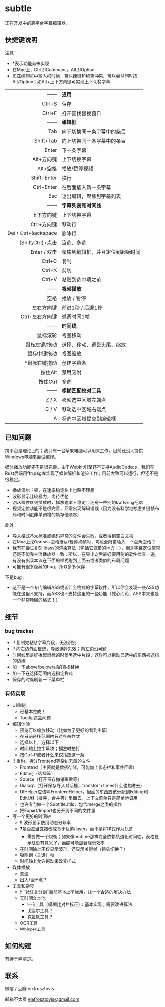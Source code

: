 # subtle

正在开发中的跨平台字幕编辑器。

## 快捷键说明

注意：
- *表示功能尚未实现
- 在Mac上，Ctrl即Command，Alt即Option
- 正在编辑框中输入的时候，若快捷键和编辑冲突，可以尝试同时按Alt/Option；如Alt+上下方向键可实现上下切换字幕

|||
|--:|:--|
|——| **通用** |
| Ctrl+S | 保存 |
| Ctrl+F | 打开查找替换窗口 |
|——| **编辑框** |
| Tab  | 向下切换同一条字幕中的条目 |
| Shift+Tab |  向上切换同一条字幕中的条目|
| Enter  | 下一条字幕 |
| Alt+方向键  | 上下切换字幕 |
| Alt+空格  | 播放/暂停视频 |
| Shift+Enter | 换行 |
| Ctrl+Enter | 在后面插入新一条字幕 |
| Esc | 退出编辑，聚焦到字幕列表 |
|——| **字幕列表和时间线** |
| 上下方向键 | 上下切换字幕 |
| Ctrl+方向键 | 移动行 |
| Del / Ctrl+Backspace | 删除行 |
| (Shift/Ctrl)+点击 | 连选、多选 |
| Enter / 双击 | 聚焦到编辑框，并且定位到起始时间 |
| Ctrl+C | 复制 |
| Ctrl+X | 剪切 |
| Ctrl+V | 粘贴到选中项之前 |
|——| **视频播放** |
| 空格 | 播放 / 暂停 |
| 左右方向键 | 前进1秒 / 后退1秒 |
| Ctrl+左右方向键 | 微调时间1帧 |
|——| **时间线** |
| 鼠标滚轮 | 视图移动 |
| 鼠标左键/拖动 | 选择、移动、调整头尾、缩放 |
| 鼠标中键拖动 | 视图缩放 |
| *鼠标右键拖动 | 创建字幕条 |
| 按住Alt | 禁用吸附 |
| 按住Ctrl | 多选 |
|——|**模糊匹配校对工具**|
| Z / X | 移动选中区域左端点 |
| C / V | 移动选中区域右端点 |
| A | 将选中区域提交到编辑框 |

## 已知问题

跨平台是理论上的；我只有一台苹果电脑可以用来工作。目前还没人提供Windows电脑来尝试编译。

媒体播放功能还不是很完善。由于Webkit引擎还不支持AudioCodecs，我们在Rust后端用ffmpeg库实现了媒体解析和渲染工作；目前大致可以运行，但还不是很稳定。

- 播放偶尔卡顿，在速率稳定性上也略不理想
- 波形显示比较暴力，尚待优化
- 刚从暂停转到播放时，播放速率不稳定；还有一些别的buffering毛病
- 视频定位功能不是很完善，经常出现解码错误（因为没有科学地考虑关键帧布局和时间戳非单调增的帧存储顺序）

此外：
- 导入格式不太标准或编码异常的文件会失败，或者得到空白文档
- 在Mac上按Option+空格播放/暂停视频时，可能会附带输入一个全角空格？
- 我有在尝试复刻libass的渲染算法（包括它做错的地方！），但是字幕定位常常还是不能和主流播放器一致；所以，在导出之后最好要用别的软件检查一遍，有没有出现本该在下面的样式跑到上面去或者类似的布局问题
- 可能有很多隐藏的bug，所以多多保存


不是bug：
- 这不是一个专门编辑ASS或者什么格式的字幕软件，所以你会发现一些ASS功能在这里不支持，而ASS也不支持这里的一些功能（凭心而论，ASS本来也是一个非常糟糕的格式！）

## 细节

### bug tracker
- ‼️ 复制完粘贴字幕片段，无法识别
- ‼️ 向右边外面框选，导致选择失效；向左边没问题
- 时间线里最好抬起鼠标的时候再选中片段，这样可以拖动已选中的东西被遮挡的边缘
- 加一下above/below/all的查找替换
- 加一下在选择范围内选指定格式
- 保存的时候刷新一下菜单栏

### 有待实现
- UI重制
  - 已基本完成！
  - Tooltip遮盖问题
- 编辑体验
  - 预览可以缩放移动（比如为了更好的看到字幕）
  - 在目前选择范围内只选择某样式
  - 选择以上，选择以下
  - 时间轴上拉字幕块；播放时拍打
  - 按Ctrl+P或者什么来仅播放这一条
- ‼️ 重构、拆分Frontend等杂乱无章的文件
  - Frontend（主要就是数据存储，可能加上状态栏和事件回调）
  - Editing（选择等）
  - Source（打开保存撤销重做等）
  - Dialogs（打开保存导入对话框，transform times什么也加进去）
  - UIHelper应该叫FrontendHelper，里面的东西应该分配到Editing和EditUtil（排序，合并等）里面去，上下文菜单只是简单地调用
  - 也许专门做一个SubtitleUtils，包含merge之类的操作
  - 把Export/Import也分开到不同的文件里
- 写一个更好的时间轴
  - ‼️ 波形显示使用动态分辨率
  - ❓是否应当直接改成基于轨道/layer，而不是将样式作为轨道
    - 需要做一个权衡；如果像arctime那样完全依赖轨道化时间轴，表格显示就没有意义了，而那可能显著降低效率
  - 在时间轴上不仅显示波形，还显示关键帧（镜头切换？）
  - 吸附到（关键）帧
  - 时间轴上允许拖动来改变样式
- 媒体播放
  - 变速
  - 出入/循环点？
- 工具和杂项
  - ‼️ “按语言分割”目前基本上不能用，找一个合适的解决办法
  - 无时间文本池
    - H-S工具（模糊比对并校正）：基本实现；需要改进算法
	- 戈达尔工具？
	- 克拉默工具？
  - OCR工具
  - Whisper工具

## 如何构建

有待于弄清楚。

## 联系

微信 / 豆瓣 emfrosztovis

邮箱不太看 emfrosztovis@gmail.com